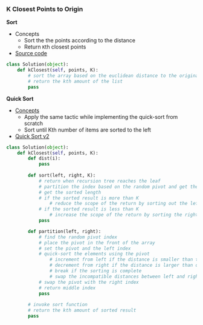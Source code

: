 ### K Closest Points to Origin
**Sort**
- Concepts
    - Sort the the points according to the distance
    - Return `K`th closest points
- [Source code](source/Sort.py)
```python
class Solution(object):
    def kClosest(self, points, K):
        # sort the array based on the euclidean distance to the original point 
        # return the kth amount of the list
        pass
```

**Quick Sort**
- [Concepts](images/divide.png)
    - Apply the same tactic while implementing the quick-sort from scratch
    - Sort until Kth number of items are sorted to the left
- [Quick Sort v2](source/Quicksort2.py)
```python
class Solution(object):
    def kClosest(self, points, K):
        def dist(i):
            pass
    
        def sort(left, right, K):
            # return when recursion tree reaches the leaf
            # partition the index based on the random pivot and get the pivot index
            # get the sorted length
            # if the sorted result is more than K
                # reduce the scope of the return by sorting out the left side of the input
            # if the sorted result is less than K 
                # increase the scope of the return by sorting the right side of the input
            pass

        def partition(left, right):
            # find the random pivot index
            # place the pivot in the front of the array
            # set the pivot and the left index
            # quick-sort the elements using the pivot 
                # increment from left if the distance is smaller than the pivot's
                # decrement from right if the distance is larger than or equal to the pivot's
                # break if the sorting is complete
                # swap the incompatible distances between left and right
            # swap the pivot with the right index
            # return middle index
            pass
        
        # invoke sort function
        # return the kth amount of sorted result
        pass
```